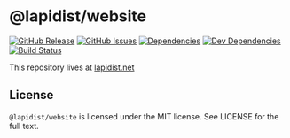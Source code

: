 # @lapidist/website

[![GitHub Release](https://img.shields.io/github/release/bylapidist/website.svg?style=flat)](https://github.com/bylapidist/website/releases)
[![GitHub Issues](https://img.shields.io/github/issues/bylapidist/website.svg?style=flat)](https://github.com/bylapidist/website/issues)
[![Dependencies](https://david-dm.org/bylapidist/website/status.svg?style=flat)](https://david-dm.org/bylapidist/website)
[![Dev Dependencies](https://david-dm.org/bylapidist/website/dev-status.svg)](https://david-dm.org/bylapidist/website?type=dev)
[![Build Status](https://travis-ci.org/bylapidist/website.svg?branch=master)](https://travis-ci.org/bylapidist/website)

This repository lives at [lapidist.net](https://lapidist.net)

## License
`@lapidist/website` is licensed under the MIT license. See LICENSE for the full text.
